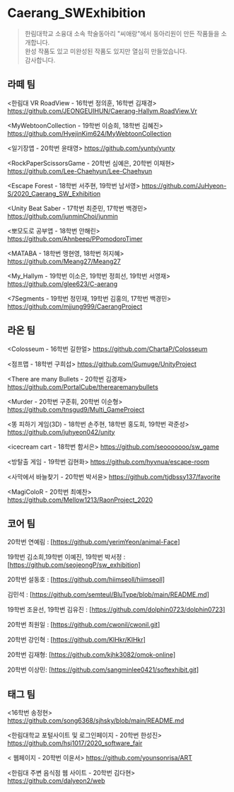 # Caerang_SWExhibition
> 한림대학교 소융대 소속 학술동아리 "씨애랑"에서 동아리원이 만든 작품들을 소개합니다.</br>
완성 작품도 있고 미완성된 작품도 있지만 열심히 만들었습니다. </br>
감사합니다.

## 라떼 팀
>
<한림대 VR RoadView - 16학번 정의훈, 16학번 김재경> 
https://github.com/JEONGEUIHUN/Caerang-Hallym.RoadView.Vr

<MyWebtoonCollection - 19학번 이승희, 18학번 김혜진>
https://github.com/HyejinKim624/MyWebtoonCollection

<일기장앱 - 20학번 윤태영>
https://github.com/yunty/yunty

<RockPaperScissorsGame - 20학번 심예은, 20학번 이채현>
https://github.com/Lee-Chaehyun/Lee-Chaehyun

<Escape Forest - 18학번 서주현, 19학번 남서영>
https://github.com/JuHyeon-S/2020_Caerang_SW_Exhibition

<Unity Beat Saber - 17학번 최준민, 17학번 백경민>
https://github.com/junminChoi/junmin

<뽀모도로 공부앱 - 18학번 안해린>
https://github.com/Ahnbeep/PPomodoroTimer

<MATABA - 18학번 맹현영, 18학번 허지혜>
https://github.com/Meang27/Meang27

<My_Hallym - 19학번 이소은, 19학번 정희선, 19학번 서영재>
https://github.com/glee623/C-aerang

<7Segments - 19학번 정민재, 19학번 김홍의, 17학번 백경민>
https://github.com/mjjung999/CaerangProject


## 라온 팀
>
<Colosseum - 16학번 길한얼>
https://github.com/ChartaP/Colosseum

<점프맵 - 18학번 구희섭>
https://github.com/Gumuge/UnityProject

<There are many Bullets - 20학번 김경재>
https://github.com/PortalCube/therearemanybullets

<Murder - 20학번 구준휘, 20학번 이순형>
https://github.com/tnsgud9/Multi_GameProject

<똥 피하기 게임(3D) - 18학번 손주현, 18학번 홍도희, 19학번 곽준성>
https://github.com/juhyeon042/unity

<icecream cart - 18학번 함서은>
https://github.com/seooooooo/sw_game

<방탈출 게임 - 19학번 김현화>
https://github.com/hyvnua/escape-room

<사막에서 바늘찾기 - 20학번 박서윤>
https://github.com/tjdbssy137/favorite

<MagiColoR - 20학번 최예찬>
https://github.com/Mellow1213/RaonProject_2020

## 코어 팀
>
20학번 연예림 : [https://github.com/yerimYeon/animal-Face]

19학번 김소희,19학번 이예진, 19학번 박서정 : [https://github.com/seojeongP/sw_exhibition]

20학번 설동호 : [https://github.com/hiimseoll/hiimseoll]

김민석 : [https://github.com/semteul/BluType/blob/main/README.md]

19학번 조윤선, 19학번 김유진 : [https://github.com/dolphin0723/dolphin0723]

20학번 최원일 : [https://github.com/cwonil/cwonil.git]

20학번 강인혁 : [https://github.com/KIHkr/KIHkr]

20학번 김재형: [https://github.com/kjhk3082/omok-online]

20학번 이상민: [https://github.com/sangminlee0421/softexhibit.git]

## 태그 팀
>
<16학번 송정현> https://github.com/song6368/sjhsky/blob/main/README.md

<한림대학교 포털사이트 및 로그인페이지 - 20학번 한성진> https://github.com/hsj1017/2020_software_fair

< 웹페이지 - 20학번 이윤서> https://github.com/younsonrisa/ART

<한림대 주변 음식점 웹 사이트 - 20학번 김다현> https://github.com/dalyeon2/web

